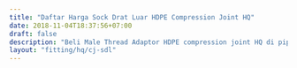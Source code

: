 ```yaml
---
title: "Daftar Harga Sock Drat Luar HDPE Compression Joint HQ"
date: 2018-11-04T18:37:56+07:00
draft: false
description: "Beli Male Thread Adaptor HDPE compression joint HQ di pipaHDPE.CO.ID, distributor pipa HDPE dan fitting HDPE murah."
layout: "fitting/hq/cj-sdl"
---
```


